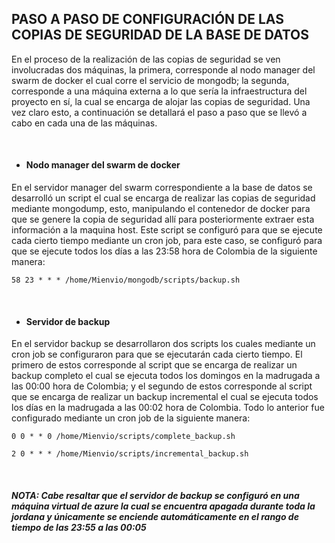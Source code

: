  ## PASO A PASO DE CONFIGURACIÓN DE LAS COPIAS DE SEGURIDAD DE LA BASE DE DATOS


En el proceso de la realización de las copias de seguridad se ven involucradas dos máquinas, la primera, corresponde al nodo manager del swarm de docker el cual corre el servicio de mongodb; la segunda, corresponde a una máquina externa a lo que sería la infraestructura del proyecto en sí, la cual se encarga de alojar las copias de seguridad. Una vez claro esto, a continuación se detallará el paso a paso que se llevó a cabo en cada una de las máquinas.

&nbsp;

- #### Nodo manager del swarm de docker

En el servidor manager del swarm correspondiente a la base de datos se desarrolló un script el cual se encarga de realizar las copias de seguridad mediante mongodump, esto, manipulando el contenedor de docker para que se genere la copia de seguridad allí para posteriormente extraer esta información a la maquina host. Este script se configuró para que se ejecute cada cierto tiempo mediante un cron job, para este caso, se configuró para que se ejecute todos los días a las 23:58 hora de Colombia de la siguiente manera:

```
58 23 * * * /home/Mienvio/mongodb/scripts/backup.sh
```

&nbsp;

- #### Servidor de backup

En el servidor backup se desarrollaron dos scripts los cuales mediante un cron job se configuraron para que se ejecutarán cada cierto tiempo. El primero de estos corresponde al script que se encarga de realizar un backup completo el cual se ejecuta todos los domingos en la madrugada a las 00:00 hora de Colombia; y el segundo de estos corresponde al script que se encarga de realizar un backup incremental el cual se ejecuta todos los días en la madrugada a las 00:02 hora de Colombia. Todo lo anterior fue configurado mediante un cron job de la siguiente manera:

```
0 0 * * 0 /home/Mienvio/scripts/complete_backup.sh

2 0 * * * /home/Mienvio/scripts/incremental_backup.sh
```

&nbsp;

##### NOTA: Cabe resaltar que el servidor de backup se configuró en una máquina virtual de azure la cual se encuentra apagada durante toda la jordana y únicamente se enciende automáticamente en el rango de tiempo de las 23:55 a las 00:05